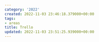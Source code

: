 ```yaml
---
category: '2022'
created: 2022-11-03 23:46:18.379000+00:00
tags:
- areas
title: Trello
updated: 2022-11-03 23:51:25.939000+00:00
---
```

   
